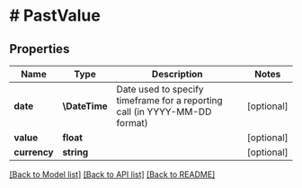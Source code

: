 # # PastValue

## Properties

Name | Type | Description | Notes
------------ | ------------- | ------------- | -------------
**date** | **\DateTime** | Date used to specify timeframe for a reporting call (in YYYY-MM-DD format) | [optional]
**value** | **float** |  | [optional]
**currency** | **string** |  | [optional]

[[Back to Model list]](../../README.md#models) [[Back to API list]](../../README.md#endpoints) [[Back to README]](../../README.md)

